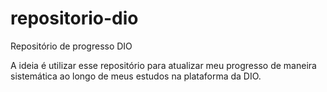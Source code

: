 # repositorio-dio
Repositório de progresso DIO 

A ideia é utilizar esse repositório para atualizar meu progresso de maneira sistemática ao longo de meus estudos na plataforma da DIO.

